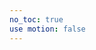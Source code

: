 ```yaml
---
no_toc: true
use motion: false
---
```

<style type="text/css">
	.main-inner{
		width: 100%;
	}
	.main {
    padding-bottom: 150px;
    margin-top: 0px;
    background: #121212;
	}
	.main-inner{
		margin-top: unset;
	}
	.page-post-detail .post-meta{
		display: none;
	}
	body {
		background-image: unset;
		background-attachment: unset;
		background-size: 100%;
		/*background-position: top left;*/
	}
	.header{
		background: rgba(28, 25, 25, 0.6);
		border-bottom: unset;
	}
	.menu .menu-item a{
		    font-weight: 300;
    		color: #e6eaed;
	}

	.imgbox{
	 width: 100%;
	 overflow: hidden;
	 height: 250px;
	 border-right: 1px solid #bcbcbc;
	}
	.box{
		visibility: visible;
		overflow: auto; 
		zoom: 1;
	}
	.box li{
	float: left;
    width: 25%;
    position: relative;
    overflow: hidden;
    text-align: center;
    list-style: none;
    margin: 0;
    /*display: inline;*/
    padding: 0;
    height: 360px;
	}
	.box li span{
	display: block;
    padding: 4% 7% 10% 7%;
    min-height: 80px;
    background: #fff;
    color: #fff;
    font-size: 16px;
    background: #121212;
    font-weight: 600;
    line-height: 26px;
    -webkit-box-sizing: border-box;
    box-sizing: border-box;
	}

	img.imgitem{
		padding: unset;
		padding: unset;
		border: unset;
		position: relative;
		padding: 0px;
		height: auto;
		width: 100%;
	}

	div#comments.comments.v {
    border: 0px;
    margin: auto !important;
    margin-top: unset;
    margin-left: unset;
    margin-right: unset;
    width: 60%;
    padding-top: 50px;
}

div#posts.posts-expand {
    border: unset;
    padding: unset;
    margin-bottom: 10px;
}
.posts-expand .post-body img{
	padding: 0px !important;
}
.box p{
	display: block;
    background: #121212;
    color: #fff;
    font-size: 12px;
    font-family: 'SwisMedium';
    -webkit-box-sizing: border-box;
    box-sizing: border-box;
    text-align: center;
}

.box span strong{
	background: rgba(0,0,0,0.4);
	padding: 20px;
}

.posts-expand .post-title {
	display: none;
}
.title{
    display: inline-block;
    vertical-align: middle;
    background: url(https://image.idealli.com/bg11.jpg);
    font: 85px/250px 'ChaletComprimeMilanSixty';
    background-position: left bottom !important;
    color: #fff;
    background-size: 100% auto !important; 
	-webkit-background-size: cover; 
	-moz-background-size: cover;
	-o-background-size: cover;
    width: 100%;
    text-align: center;
    border: unset;
    height: 700px;
    cursor: unset !important;
    -webkit-box-sizing: border-box;
    box-sizing: border-box;
}
.btn-more-posts{
	display: inline-block;
    vertical-align: middle;
    font: 85px/250px 'ChaletComprimeMilanSixty';
    color: #000;
    width: 100%;
    text-align: center;
    border: unset;
    height: 400px;
    background-color: #121212;
    -webkit-box-sizing: border-box;
    box-sizing: border-box;
}

@media (max-width: 767px){
	.box li {
    width: 100%;
}
.title {
    height: 200px;
}

.box span {
    min-height: 80px;
    border-right: unset;
    font-size: 17px;
}
.box p{
    border-right: unset;
    font-size: 12px;
  
}
.posts-expand {
    margin: unset;
}
	div#comments.comments.v {
    width: 96%;
    padding-top: 50px;
}


}

@media (min-width: 1600px){
	.container .main-inner{
		width: 100%;
	}
}

.footer{
	background-color: #121212 !important;
}
.v * {
    color: #f4f4f4 !important;
}

.v .vwrap .vmark .valert .vcode {
    background: #00050b !important;
}

</style>

<div id="box" class="box"></div>


<script type="text/javascript">

function loadXMLDoc(xmlUrl) 
{
	try //Internet Explorer
	{
		xmlDoc=new ActiveXObject("Microsoft.XMLDOM");
	}
	catch(e)
	{
	  try //Firefox, Mozilla, Opera, etc.
	    {
		  xmlDoc=document.implementation.createDocument("","",null);
	    }
	  catch(e) {alert(e.message)}
	}
	
	try 
	{
		  xmlDoc.async=false;
		  xmlDoc.load(xmlUrl);
	}
	catch(e) {
		try //Google Chrome  
		  {  
			var chromeXml = new XMLHttpRequest();
			chromeXml.open("GET", xmlUrl, false);
			chromeXml.send(null);
			xmlDoc = chromeXml.responseXML.documentElement; 				
			//alert(xmlDoc.childNodes[0].nodeName);
			//return xmlDoc;    
		  }  
		  catch(e)  
		  {  
			  alert(e.message)  
		  }  		  	
	}
	return xmlDoc; 
}

var xmllink="https://sakuradayuzu-1259072117.cos.ap-tokyo.myqcloud.com"
// var xmllink="https://console.cloud.google.com/storage/browser/sakuradayuzu"
//访问域名链接就是我上面提到的那个访问域名xml链接

xmlDoc=loadXMLDoc(xmllink);
var urls=xmlDoc.getElementsByTagName('Key');
var date=xmlDoc.getElementsByTagName('LastModified');
var wid=250;
var showNum=12; //每个相册一次展示多少照片
if ((window.innerWidth)>1200) {wid=(window.innerWidth*3)/18;}
var box=document.getElementById('box');
var i=0;

var content=new Array();
var tmp=0;
var kkk=-1;
for (var t = 0; t < urls.length ; t++) {
	var bucket=urls[t].innerHTML;
	var length=bucket.indexOf('/');
	if(length===bucket.length-1){
		kkk++;
		content[kkk]=new Array();
		content[kkk][0]={'url':bucket,'date':date[t].innerHTML.substring(0,10)};
		tmp=1;
	}
	else {
		content[kkk][tmp++]={'url':bucket.substring(length+1),'date':date[t].innerHTML.substring(0,10)};
	}
}

for (var i = 0; i < content.length; i++) {
	var conBox=document.createElement("div");
	conBox.id='conBox'+i;
	box.appendChild(conBox);
	var item=document.createElement("div");
	var title=content[i][0].url;
	item.innerHTML="<button class=title style=background:url("+xmllink+'/'+title+"封面.jpg"+");><span style=display:inline;><strong style=color:#f0f3f6; >"+title.substring(0,title.length-1)+"</strong></span></button>";
	conBox.appendChild(item);

	for (var j = 1; j < content[i].length && j < showNum+1; j++) {
		var con=content[i][j].url;
		var item=document.createElement("li");
		item.innerHTML="<div class=imgbox id=imgbox style=height:"+wid+"px;><img class=imgitem src="+xmllink+'/'+title+con+" alt="+con+"></div><span>"+con.substring(0,con.length-4)+"</span><p>上传于"+content[i][j].date+"</p>";
		conBox.appendChild(item);
	}
	if(content[i].length > showNum){
		var moreItem=document.createElement("button");
		moreItem.className="btn-more-posts";
		moreItem.id="more"+i;
		moreItem.value=showNum+1;
		let cur=i;
		moreItem.onclick= function (){
			moreClick(this,cur,content[cur],content[cur][0].url);
		}
		moreItem.innerHTML="<span style=display:inline;><strong style=color:#f0f3f6;>加载更多</strong></span>";
		conBox.appendChild(moreItem);
	}
}

function moreClick(obj,cur,cont,title){
	var parent=obj.parentNode;
	parent.removeChild(obj);
	var j=obj.value;
	var begin=j;
	for ( ; j < cont.length && j < Number(showNum) + Number(begin); j++) {
		console.log( Number(showNum) + Number(begin));
		var con=cont[j].url;
		var item=document.createElement("li");
		item.innerHTML="<div class=imgbox id=imgbox style=height:"+wid+"px;><img class=imgitem src="+xmllink+'/'+title+con+" alt="+con+"></div><span>"+con.substring(0,con.length-4)+"</span><p>上传于"+cont[j].date+"</p>";
		parent.appendChild(item);
	}
	if(cont.length > j){
		obj.value=j;
		parent.appendChild(obj);
	}
}

</script>